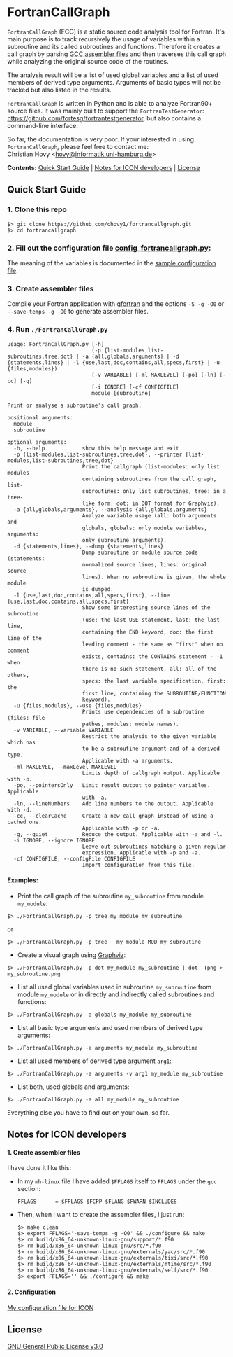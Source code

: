 # FortranCallGraph

`FortranCallGraph` (FCG) is a static source code analysis tool for Fortran. 
It's main purpose is to track recursively the usage of variables within a subroutine and its called subroutines and functions.
Therefore it creates a call graph by parsing [GCC assembler files](https://gcc.gnu.org/onlinedocs/gcc/Overall-Options.html#index-S) and then traverses this call graph while analyzing the original source code of the routines.

The analysis result will be a list of used global variables and a list of used members of derived type arguments. 
Arguments of basic types will not be tracked but also listed in the results.

`FortranCallGraph` is written in Python and is able to analyze Fortran90+ source files. It was mainly built to support the `FortranTestGenerator`: https://github.com/fortesg/fortrantestgenerator, but also contains a command-line interface.

So far, the documentation is very poor. If your interested in using `FortranCallGraph`, please feel free to contact me:   
Christian Hovy <<hovy@informatik.uni-hamburg.de>>

**Contents:** [Quick Start Guide](#quick-start-guide) | [Notes for ICON developers](#notes-for-icon-developers) | [License](#license)

## Quick Start Guide

### 1. Clone this repo

```
$> git clone https://github.com/chovy1/fortrancallgraph.git
$> cd fortrancallgraph
```

### 2. Fill out the configuration file [config_fortrancallgraph.py](config_fortrancallgraph.py):

The meaning of the variables is documented in the [sample configuration file](config_fortrancallgraph.py).

### 3. Create assembler files

Compile your Fortran application with [gfortran](https://gcc.gnu.org/fortran) and the options `-S -g -O0` or `--save-temps -g -O0` to generate assembler files.

### 4. Run `./FortranCallGraph.py`

```
usage: FortranCallGraph.py [-h]
                           (-p {list-modules,list-subroutines,tree,dot} | -a {all,globals,arguments} | -d {statements,lines} | -l {use,last,doc,contains,all,specs,first} | -u {files,modules})
                           [-v VARIABLE] [-ml MAXLEVEL] [-po] [-ln] [-cc] [-q]
                           [-i IGNORE] [-cf CONFIGFILE]
                           module [subroutine]

Print or analyse a subroutine's call graph.

positional arguments:
  module
  subroutine

optional arguments:
  -h, --help            show this help message and exit
  -p {list-modules,list-subroutines,tree,dot}, --printer {list-modules,list-subroutines,tree,dot}
                        Print the callgraph (list-modules: only list modules
                        containing subroutines from the call graph, list-
                        subroutines: only list subroutines, tree: in a tree-
                        like form, dot: in DOT format for Graphviz).
  -a {all,globals,arguments}, --analysis {all,globals,arguments}
                        Analyze variable usage (all: both arguments and
                        globals, globals: only module variables, arguments:
                        only subroutine arguments).
  -d {statements,lines}, --dump {statements,lines}
                        Dump subroutine or module source code (statements:
                        normalized source lines, lines: original source
                        lines). When no subroutine is given, the whole module
                        is dumped.
  -l {use,last,doc,contains,all,specs,first}, --line {use,last,doc,contains,all,specs,first}
                        Show some interesting source lines of the subroutine
                        (use: the last USE statement, last: the last line,
                        containing the END keyword, doc: the first line of the
                        leading comment - the same as "first" when no comment
                        exists, contains: the CONTAINS statement - -1 when
                        there is no such statement, all: all of the others,
                        specs: the last variable specification, first: the
                        first line, containing the SUBROUTINE/FUNCTION
                        keyword).
  -u {files,modules}, --use {files,modules}
                        Prints use dependencies of a subroutine (files: file
                        pathes, modules: module names).
  -v VARIABLE, --variable VARIABLE
                        Restrict the analysis to the given variable which has
                        to be a subroutine argument and of a derived type.
                        Applicable with -a arguments.
  -ml MAXLEVEL, --maxLevel MAXLEVEL
                        Limits depth of callgraph output. Applicable with -p.
  -po, --pointersOnly   Limit result output to pointer variables. Applicable
                        with -a.
  -ln, --lineNumbers    Add line numbers to the output. Applicable with -d.
  -cc, --clearCache     Create a new call graph instead of using a cached one.
                        Applicable with -p or -a.
  -q, --quiet           Reduce the output. Applicable with -a and -l.
  -i IGNORE, --ignore IGNORE
                        Leave out subroutines matching a given regular
                        expression. Applicable with -p and -a.
  -cf CONFIGFILE, --configFile CONFIGFILE
                        Import configuration from this file.
```
#### Examples:

* Print the call graph of the subroutine `my_subroutine` from module `my_module`:  
```
$> ./FortranCallGraph.py -p tree my_module my_subroutine
```
or  
```
$> ./FortranCallGraph.py -p tree __my_module_MOD_my_subroutine
```
* Create a visual graph using [Graphviz](http://www.graphviz.org):
```
$> ./FortranCallGraph.py -p dot my_module my_subroutine | dot -Tpng > my_subroutine.png
```
* List all used global variables used in subroutine `my_subroutine` from module `my_module` or in directly and indirectly called subroutines and functions:  
```
$> ./FortranCallGraph.py -a globals my_module my_subroutine
```  

* List all basic type arguments and used members of derived type arguments:  
```
$> ./FortranCallGraph.py -a arguments my_module my_subroutine
```  

* List all used members of derived type argument `arg1`:  
```
$> ./FortranCallGraph.py -a arguments -v arg1 my_module my_subroutine
```  

* List both, used globals and arguments:  
```
$> ./FortranCallGraph.py -a all my_module my_subroutine
```

Everything else you have to find out on your own, so far.

## Notes for ICON developers

#### 1. Create assembler files

I have done it like this:

* In my `mh-linux` file I have added `$FFLAGS` itself to `FFLAGS` under the `gcc` section:
  ```
  FFLAGS      = $FFLAGS $FCPP $FLANG $FWARN $INCLUDES
  ```
* Then, when I want to create the assembler files, I just run:
  ```
  $> make clean
  $> export FFLAGS='-save-temps -g -O0' && ./configure && make
  $> rm build/x86_64-unknown-linux-gnu/support/*.f90
  $> rm build/x86_64-unknown-linux-gnu/src/*.f90
  $> rm build/x86_64-unknown-linux-gnu/externals/yac/src/*.f90
  $> rm build/x86_64-unknown-linux-gnu/externals/tixi/src/*.f90
  $> rm build/x86_64-unknown-linux-gnu/externals/mtime/src/*.f90
  $> rm build/x86_64-unknown-linux-gnu/externals/self/src/*.f90 
  $> export FFLAGS='' && ./configure && make
  ```
#### 2. Configuration

[My configuration file for ICON](https://github.com/fortesg/config-examples/blob/master/icon/config_fortrancallgraph.py)

## License

[GNU General Public License v3.0](LICENSE)

